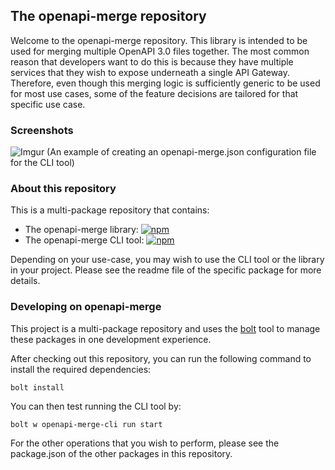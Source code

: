 ## The openapi-merge repository

Welcome to the openapi-merge repository. This library is intended to be used for merging multiple OpenAPI 3.0 files together. The most common reason that developers want to do this is because they have multiple services that they wish to expose underneath a single API Gateway. Therefore, even though this merging logic is sufficiently generic to be used for most use cases, some of the feature decisions are tailored for that specific use case.

### Screenshots

![Imgur](https://i.imgur.com/GjnSXCS.png)
(An example of creating an openapi-merge.json configuration file for the CLI tool)

### About this repository

This is a multi-package repository that contains:

* The openapi-merge library: [![npm](https://img.shields.io/npm/v/openapi-merge?label=openapi-merge&logo=npm)](https://bit.ly/2WnIytF)
* The openapi-merge CLI tool: [![npm](https://img.shields.io/npm/v/openapi-merge-cli?label=openapi-merge-cli&logo=npm)](https://bit.ly/3bEVq3f)

Depending on your use-case, you may wish to use the CLI tool or the library in your project. Please see the readme file of the specific package for more details.

### Developing on openapi-merge

This project is a multi-package repository and uses the [bolt][1] tool to manage these packages in one development experience.

After checking out this repository, you can run the following command to install the required dependencies:

``` shell
bolt install
```

You can then test running the CLI tool by:

``` shell
bolt w openapi-merge-cli run start
```

For the other operations that you wish to perform, please see the package.json of the other packages in this repository.

 [1]: https://github.com/boltpkg/bolt